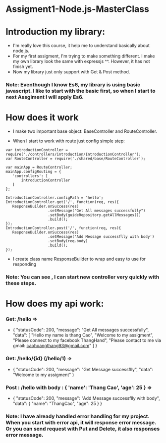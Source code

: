 # Assigment1-Node.js-MasterClass 

# Introduction my library: 
- I'm really love this course, it help me to understand basically about node.js. 
- For my first assigment, I'm trying to make something different. I make my own library look the same with expressjs ^^. However, it has not finish yet.
- Now my library just only support with Get & Post method.

### Note: Eventhough I know Es6, my library is using basic javascript. I like to start with the basic first, so when I start to next Assgiment I will apply Es6.

# How does it work
- I make two important base object: BaseController and RouteController.

* When I start to work with route just config simple step: 
 ```
var introductionController = require('./controllers/introduction/IntroductionController');
var RouteController = require('./shared/base/RouteController');

var mainApp = RouteController;
mainApp.configRouting = {
    'controllers': [
        introductionController
    ]
};
 ```
 
 ```
IntroductionController.configPath = 'hello';
IntroductionController.get('/', function(req, res){
    ResponseBuilder.onSuccess(res)
                    .setMessage("Get All messages successfully")
                    .setBody(guideRepository.getAllMessages())
                    .build();
});
IntroductionController.post('/', function(req, res){
    ResponseBuilder.onSuccess(res)
                    .setMessage('Add Message successflly with body')
                    .setBody(req.body)
                    .build();
});
 ```
- I create class name ResponseBuilder to wrap and easy to use for responding

### Note: You can see , I can start new controller very quickly with these steps.

# How does my api work: 

### Get: /hello  => 
* {
    "statusCode": 200,
    "message": "Get All messages successfully",
    "data": [
        "Hello my name is thang Cao",
        "Welcome to my assigment",
        "Please connect to my facebook ThangHand",
        "Please contact to me via gmail: caohoangthang93@gmail.com"
    ]
}

### Get: /hello/{id} (/hello/1) => 
* {
    "statusCode": 200,
    "message": "Get Message successflly",
    "data": "Welcome to my assigment"
}

### Post : /hello  with body : { 'name': 'Thang Cao', 'age': 25 } => 
* {
    "statusCode": 200,
    "message": "Add Message successflly with body",
    "data": {
        "name": "ThangCao",
        "age": 25
    }
}

### Note: I have already handled error handling for my project. When you start with error api, it will response error message. Or you can send request with Put and Delete, it also responses error message.

